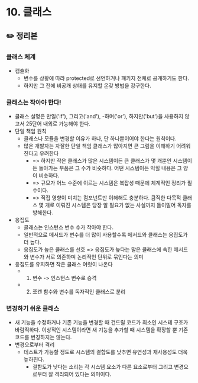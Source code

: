 # 10. 클래스

## ✏️ 정리본

### 클래스 체계
- 캡슐화
  - 변수를 상황에 따라 protected로 선언하거나 패키지 전체로 공개하기도 한다.
  - 하지만 그 전에 비공개 상태를 유지할 온갖 방법을 강구한다.

### 클래스는 작아야 한다!
- 클래스 설명은 만일('if'), 그리고('and'), -하며('or'), 하지만('but')을 사용하지 않고서 25단어 내외로 가능해야 한다.
- 단일 책임 원칙
  - 클래스나 모듈을 변경할 이유가 하나, 단 하나뿐이어야 한다는 원칙이다.
  - 많은 개발자는 자잘한 단일 책임 클래스가 많아지면 큰 그림을 이해하기 어려워진다고 우려한다
    - => 하지만 작은 클래스가 많은 시스템이든 큰 클래스가 몇 개뿐인 시스템이든 돌아가는 부품은 그 수가 비슷하다. 어떤 시스템이든 익힐 내용은 그 양이 비슷하다.
    - => 규모가 어느 수준에 이르는 시스템은 복잡성 때문에 체계적인 정리가 필수이다.
    - => 직접 영향이 미치는 컴포넌트만 이해해도 충분하다. 큼직한 다목적 클래스 몇 개로 이뤄진 시스템은 당장 알 필요가 없는 사실까지 들이밀어 독자를 방해한다.
- 응집도
  - 클래스는 인스턴스 변수 수가 작아야 한다.
  - 일반적으로 메서드가 변수를 더 많이 사용할수록 메서드와 클래스는 응집도가 더 높다.
  - 응집도가 높은 클래스를 선호 => 응집도가 높다는 말은 클래스에 속한 메서드와 변수가 서로 의존하며 논리적인 단위로 묶인다는 의미
- 응집도를 유지하면 작은 클래스 여럿이 나온다
  - 1) 변수 -> 인스턴스 변수로 승격
  - 2) 쪼갠 함수와 변수를 독자적인 클래스로 분리

### 변경하기 쉬운 클래스
- 새 기능을 수정하거나 기존 기능을 변경할 때 건드릴 코드가 최소인 시스테 구조가 바람직하다. 이상적인 시스템이라면 새 기능을 추가할 때 시스템을 확장할 뿐 기존 코드를 변경하지는 않는다.
- 변경으로부터 격리
  - 테스트가 가능할 정도로 시스템의 결합도를 낮추면 유연성과 재사용성도 더욱 높하진다.
    - 결함도가 낮다는 소리는 각 시스템 요소가 다른 요소로부터 그리고 변경으로부터 잘 격리되어 있다는 의미이다.